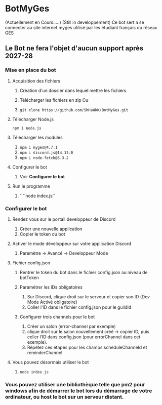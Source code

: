 # BotMyGes 

(Actuellement en Cours.....) (Still in developpement)
Ce bot sert a se connecter au site internet myges utilisé par les étudiant français du réseau GES

## Le Bot ne fera l'objet d'aucun support après 2027-28

### Mise en place du bot
1. Acquisition des fichiers
    1. Création d'un dossier dans lequel mettre les fichiers

    2. Télécharger les fichiers en zip
    Ou
    3. ```git clone https://github.com/ShHaWkK/BotMyGes.git```

2. Télécharger Node.js

    ``` npm i node.js ```

3. Télécharger les modules
    1. ```npm i myges@4.7.1```
    2. ```npm i discord.js@14.13.0```
    3. ```npm i node-fetch@3.3.2```

4. Configurer le bot
    1. Voir __Configurer le bot__

5. Run le programme
    1. ````node index.js``






### Configurer le bot

1. Rendez vous sur le portail developpeur de Discord
    1. Créer une nouvelle application
    2. Copier le token du bot

2. Activer le mode développeur sur votre application Discord
    1. Paramètre -> Avancé -> Developpeur Mode

3. Fichier config.json
    1. Rentrer le token du bot dans le fichier config.json au niveau de botToken
    2. Paramétrer les IDs obligatoires
        1. Sur Discord, clique droit sur le serveur et copier son ID (Dev Mode Activé obligatoire)
        2. Coller l'ID dans le fichier config.json pour le guildId

    3. Configurer trois channels pour le bot
        1. Créer un salon (error-channel par exemple)
        2. clique droit sur le salon nouvellement créé -> copier ID, puis coller l'ID dans config.json (pour errorChannel dans cet exemple).
        2. Répétez ces étapes pour les champs scheduleChanneId et reminderChannel

4. Vous pouvez désormais utiliser le bot
    1. ```node index.js```


### Vous pouvez utiliser une bibliothèque telle que pm2 pour windows afin de démarrer le bot lors du démarrage de votre ordinateur, ou host le bot sur un serveur distant.
 
